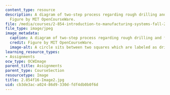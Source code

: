 ```yaml
---
content_type: resource
description: A diagram of two-step process regarding rough drilling and finished reaming.
  Figure by MIT OpenCourseWare.
file: /media/courses/2-854-introduction-to-manufacturing-systems-fall-2016/cb3de3aca02486d9330dfdf4db0b0f6d_2.854f16-Image2.jpg
file_type: image/jpeg
image_metadata:
  caption: A diagram of two-step process regarding rough drilling and finished reaming.
  credit: Figure by MIT OpenCourseWare.
  image-alt: A circle sits between two squares which are labeled as drill and ream.
learning_resource_types:
- Assignments
ocw_type: OCWImage
parent_title: Assignments
parent_type: CourseSection
resourcetype: Image
title: 2.854f16-Image2.jpg
uid: cb3de3ac-a024-86d9-330d-fdf4db0b0f6d
---
```

